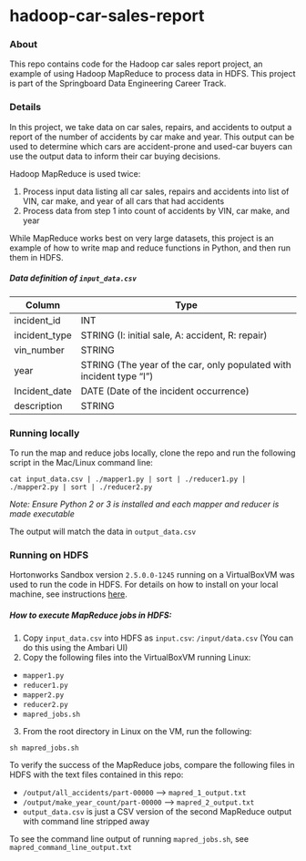 # hadoop-car-sales-report

### About

This repo contains code for the Hadoop car sales report project, an example of using Hadoop MapReduce to process data in HDFS.
This project is part of the Springboard Data Engineering Career Track.

### Details

In this project, we take data on car sales, repairs, and accidents to output a report of the number of accidents by car make and year. This output can be used to determine which cars are accident-prone and used-car buyers can use the output data to inform their car buying decisions.

Hadoop MapReduce is used twice:
1. Process input data listing all car sales, repairs and accidents into list of VIN, car make, and year of all cars that had accidents
2. Process data from step 1 into count of accidents by VIN, car make, and year

While MapReduce works best on very large datasets, this project is an example of how to write map and reduce functions in Python, and then run them in HDFS.

##### Data definition of `input_data.csv`
| Column        | Type                                                                |
|---------------|---------------------------------------------------------------------|
| incident_id   | INT                                                                 |
| incident_type | STRING (I: initial sale, A: accident, R: repair)                    |
| vin_number    | STRING                                                              |
| year          | STRING (The year of the car, only populated with incident type “I”) |
| Incident_date | DATE (Date of the incident occurrence)                              |
| description   | STRING                                                              |

### Running locally

To run the map and reduce jobs locally, clone the repo and run the following script in the Mac/Linux command line:
```
cat input_data.csv | ./mapper1.py | sort | ./reducer1.py | ./mapper2.py | sort | ./reducer2.py
```

*Note: Ensure Python 2 or 3 is installed and each mapper and reducer is made executable*

The output will match the data in `output_data.csv`

### Running on HDFS

Hortonworks Sandbox version `2.5.0.0-1245` running on a VirtualBoxVM was used to run the code in HDFS. For details on how to install on your local machine, see instructions [here](https://www.youtube.com/watch?v=735yx2Eak48&ab_channel=BinodSumanAcademy).

##### How to execute MapReduce jobs in HDFS:
1. Copy `input_data.csv` into HDFS as `input.csv`: `/input/data.csv` (You can do this using the Ambari UI)
2. Copy the following files into the VirtualBoxVM running Linux:
  - `mapper1.py`
  - `reducer1.py`
  - `mapper2.py`
  - `reducer2.py`
  - `mapred_jobs.sh`
3. From the root directory in Linux on the VM, run the following:
```
sh mapred_jobs.sh
```

To verify the success of the MapReduce jobs, compare the following files in HDFS with the text files contained in this repo:
  - `/output/all_accidents/part-00000` --> `mapred_1_output.txt`
  - `/output/make_year_count/part-00000` --> `mapred_2_output.txt`
  - `output_data.csv` is just a CSV version of the second MapReduce output with command line stripped away

To see the command line output of running `mapred_jobs.sh`, see `mapred_command_line_output.txt`
